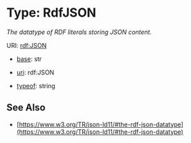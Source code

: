 # Type: RdfJSON




_The datatype of RDF literals storing JSON content._



URI: [rdf:JSON](rdf:JSON)

* [base](https://w3id.org/linkml/base): str

* [uri](https://w3id.org/linkml/uri): rdf:JSON


* [typeof](https://w3id.org/linkml/typeof): string







## See Also

* [https://www.w3.org/TR/json-ld11/#the-rdf-json-datatype](https://www.w3.org/TR/json-ld11/#the-rdf-json-datatype)


